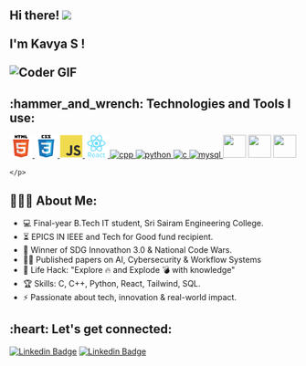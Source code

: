 <h2 align="left">
 <abc>
  <br>Hi there! <img src="https://user-images.githubusercontent.com/42378118/110234147-e3259600-7f4e-11eb-95be-0c4047144dea.gif" width="30"><br>
  <br> I'm Kavya S !<br>
  <br>
    <img src="https://media.giphy.com/media/SWoSkN6DxTszqIKEqv/giphy.gif" alt="Coder GIF" width="500">
 </abc>
</h2> 
<h2 align="left">:hammer_and_wrench: Technologies and Tools I use:</h2>
<p align="left">
    <a href="https://www.w3.org/html/" target="_blank"> <img src="https://raw.githubusercontent.com/devicons/devicon/master/icons/html5/html5-original-wordmark.svg" alt="html5" width="40" height="40"/> </a>
    <a href="https://www.w3schools.com/css/" target="_blank"> <img src="https://raw.githubusercontent.com/devicons/devicon/master/icons/css3/css3-original-wordmark.svg" alt="css3" width="40" height="40"/> </a>
    <a href="https://developer.mozilla.org/en-US/docs/Web/JavaScript" target="_blank"> <img src="https://raw.githubusercontent.com/devicons/devicon/master/icons/javascript/javascript-original.svg" alt="javascript" width="40" height="40"/> </a>
    <a href="https://reactjs.org/" target="_blank"> <img src="https://raw.githubusercontent.com/devicons/devicon/master/icons/react/react-original-wordmark.svg" alt="react" width="40" height="40"/> </a>
    <a href="https://isocpp.org/" target="_blank"> <img src="https://img.icons8.com/color/48/000000/c-plus-plus-logo.png" alt="cpp" width="40" height="40"/> </a>
    <a href="https://www.python.org/" target="_blank"> <img src="https://img.icons8.com/color/48/000000/python.png" alt="python" width="40" height="40"/> </a>
    <a href="https://www.c-language.org/" target="_blank"> <img src="https://img.icons8.com/color/48/000000/c-programming.png" alt="c" width="40" height="40"/> </a>
    <a href="https://www.mysql.com/" target="_blank"> <img src="https://img.icons8.com/color/48/000000/mysql-logo.png" alt="mysql" width="40" height="40"/> </a>
    <img height="40" width="40" src="https://img.icons8.com/color/48/000000/visual-studio-code-2019.png"/>
    <img height="40" width="40" src="https://img.icons8.com/color/50/000000/git.png"/> 
    <img height="40" width="40" src="https://img.icons8.com/color/48/000000/github--v1.png"/>

    </p>

<h2 align="left">👨🏻‍💻 About Me:</h2>

- :computer: Final-year B.Tech IT student, Sri Sairam Engineering College.
- :hourglass_flowing_sand: EPICS IN IEEE and Tech for Good fund recipient.
- :rocket: Winner of SDG Innovathon 3.0 & National Code Wars.
- :man_technologist: Published papers on AI, Cybersecurity & Workflow Systems
- :dart: Life Hack: "Explore :fire: and Explode :bomb: with knowledge"
- :trophy: Skills: C, C++, Python, React, Tailwind, SQL.
- :zap: Passionate about tech, innovation & real-world impact.<br>

<h2 align="left">:heart: Let's get connected:</h2>

[![Linkedin Badge](https://img.shields.io/badge/-sivramshastri-blue?style=flat-square&logo=Linkedin&logoColor=white&link=https://www.linkedin.com/in/imsivram1999/)](https://www.linkedin.com/in/kavyas14/) 
[![Linkedin Badge](https://img.shields.io/badge/-Sivram.tech-blueviolet?style=flat-square&logo=appveyor&logoColor=white&link=https://sivram.tech/)](https://kavya14s.github.io/My-Portfolio/)